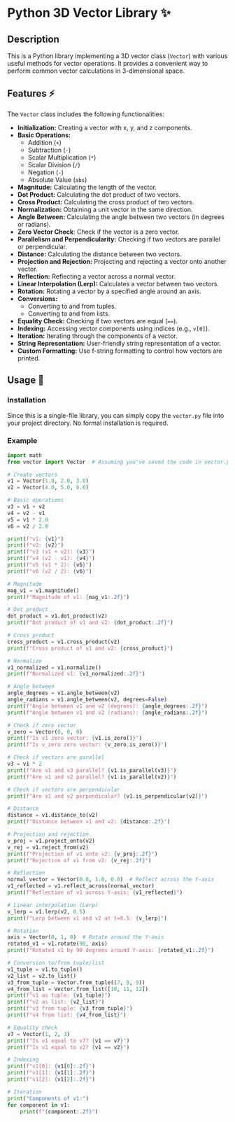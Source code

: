 # Python 3D Vector Library ✨

## Description

This is a Python library implementing a 3D vector class (`Vector`) with various useful methods for vector operations. It provides a convenient way to perform common vector calculations in 3-dimensional space.

## Features ⚡

The `Vector` class includes the following functionalities:

* **Initialization:** Creating a vector with x, y, and z components.
* **Basic Operations:**
    * Addition (`+`)
    * Subtraction (`-`)
    * Scalar Multiplication (`*`)
    * Scalar Division (`/`)
    * Negation (`-`)
    * Absolute Value (`abs`)
* **Magnitude:** Calculating the length of the vector.
* **Dot Product:** Calculating the dot product of two vectors.
* **Cross Product:** Calculating the cross product of two vectors.
* **Normalization:** Obtaining a unit vector in the same direction.
* **Angle Between:** Calculating the angle between two vectors (in degrees or radians).
* **Zero Vector Check**: Check if the vector is a zero vector.
* **Parallelism and Perpendicularity:** Checking if two vectors are parallel or perpendicular.
* **Distance:** Calculating the distance between two vectors.
* **Projection and Rejection:** Projecting and rejecting a vector onto another vector.
* **Reflection:** Reflecting a vector across a normal vector.
* **Linear Interpolation (Lerp):** Calculates a vector between two vectors.
* **Rotation:** Rotating a vector by a specified angle around an axis.
* **Conversions:**
    * Converting to and from tuples.
    * Converting to and from lists.
* **Equality Check:** Checking if two vectors are equal (`==`).
* **Indexing:** Accessing vector components using indices (e.g., `v[0]`).
* **Iteration:** Iterating through the components of a vector.
* **String Representation:** User-friendly string representation of a vector.
* **Custom Formatting:** Use f-string formatting to control how vectors are printed.

## Usage 🚀

### Installation

Since this is a single-file library, you can simply copy the `vector.py` file into your project directory. No formal installation is required.

### Example

```python
import math
from vector import Vector  # Assuming you've saved the code in vector.py

# Create vectors
v1 = Vector(1.0, 2.0, 3.0)
v2 = Vector(4.0, 5.0, 6.0)

# Basic operations
v3 = v1 + v2
v4 = v2 - v1
v5 = v1 * 2.0
v6 = v2 / 2.0

print(f"v1: {v1}")
print(f"v2: {v2}")
print(f"v3 (v1 + v2): {v3}")
print(f"v4 (v2 - v1): {v4}")
print(f"v5 (v1 * 2): {v5}")
print(f"v6 (v2 / 2): {v6}")

# Magnitude
mag_v1 = v1.magnitude()
print(f"Magnitude of v1: {mag_v1:.2f}")

# Dot product
dot_product = v1.dot_product(v2)
print(f"Dot product of v1 and v2: {dot_product:.2f}")

# Cross product
cross_product = v1.cross_product(v2)
print(f"Cross product of v1 and v2: {cross_product}")

# Normalize
v1_normalized = v1.normalize()
print(f"Normalized v1: {v1_normalized:.2f}")

# Angle between
angle_degrees = v1.angle_between(v2)
angle_radians = v1.angle_between(v2, degrees=False)
print(f"Angle between v1 and v2 (degrees): {angle_degrees:.2f}")
print(f"Angle between v1 and v2 (radians): {angle_radians:.2f}")

# Check if zero vector
v_zero = Vector(0, 0, 0)
print(f"Is v1 zero vector: {v1.is_zero()}")
print(f"Is v_zero zero vector: {v_zero.is_zero()}")

# Check if vectors are parallel
v3 = v1 * 2
print(f"Are v1 and v3 parallel? {v1.is_parallel(v3)}")
print(f"Are v1 and v2 parallel? {v1.is_parallel(v2)}")

# Check if vectors are perpendicular
print(f"Are v1 and v2 perpendicular? {v1.is_perpendicular(v2)}")

# Distance
distance = v1.distance_to(v2)
print(f"Distance between v1 and v2: {distance:.2f}")

# Projection and rejection
v_proj = v1.project_onto(v2)
v_rej = v1.reject_from(v2)
print(f"Projection of v1 onto v2: {v_proj:.2f}")
print(f"Rejection of v1 from v2: {v_rej:.2f}")

# Reflection
normal_vector = Vector(0.0, 1.0, 0.0)  # Reflect across the Y-axis
v1_reflected = v1.reflect_across(normal_vector)
print(f"Reflection of v1 across Y-axis: {v1_reflected}")

# Linear interpolation (Lerp)
v_lerp = v1.lerp(v2, 0.5)
print(f"Lerp between v1 and v2 at t=0.5: {v_lerp}")

# Rotation
axis = Vector(0, 1, 0)  # Rotate around the Y-axis
rotated_v1 = v1.rotate(90, axis)
print(f"Rotated v1 by 90 degrees around Y-axis: {rotated_v1:.2f}")

# Conversion to/from tuple/list
v1_tuple = v1.to_tuple()
v2_list = v2.to_list()
v3_from_tuple = Vector.from_tuple((7, 8, 9))
v4_from_list = Vector.from_list([10, 11, 12])
print(f"v1 as tuple: {v1_tuple}")
print(f"v2 as list: {v2_list}")
print(f"v3 from tuple: {v3_from_tuple}")
print(f"v4 from list: {v4_from_list}")

# Equality check
v7 = Vector(1, 2, 3)
print(f"Is v1 equal to v7? {v1 == v7}")
print(f"Is v1 equal to v2? {v1 == v2}")

# Indexing
print(f"v1[0]: {v1[0]:.2f}")
print(f"v1[1]: {v1[1]:.2f}")
print(f"v1[2]: {v1[2]:.2f}")

# Iteration
print("Components of v1:")
for component in v1:
    print(f"{component:.2f}")